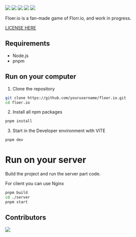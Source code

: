 <img src="https://img.shields.io/badge/TYPESCRIPT-white?style=for-the-badge&logo=typescript">
<img src="https://img.shields.io/badge/HTML5-gray?style=for-the-badge&logo=html5">
<img src="https://img.shields.io/badge/CSS3-blue?style=for-the-badge&logo=css3">
<img src="https://img.shields.io/badge/VITE-yellow?style=for-the-badge&logo=vite">
<img src="https://img.shields.io/badge/Nginx-green?style=for-the-badge&logo=nginx">

Floer.io is a fan-made game of Florr.io, and work in progress.

[LICENSE HERE](LICENSE)

## Requirements
- Node.js
- pnpm

## Run on your computer

1. Clone the repository
```bash
git clone https://github.com/yourusername/floer.io.git
cd floer.io
```

2. Install all npm packages
```bash
pnpm install
```

3. Start in the Developer environment with VITE
```bash
pnpm dev
```

# Run on your server

Build the project and run the server part code.

For client you can use Nginx
```bash
pnpm build
cd ./server
pnpm start
```

## Contributors

<a href="https://github.com/c2x2n/floer.io/graphs/contributors">
  <img src="https://contrib.rocks/image?repo=c2x2n/floer.io" />
</a>